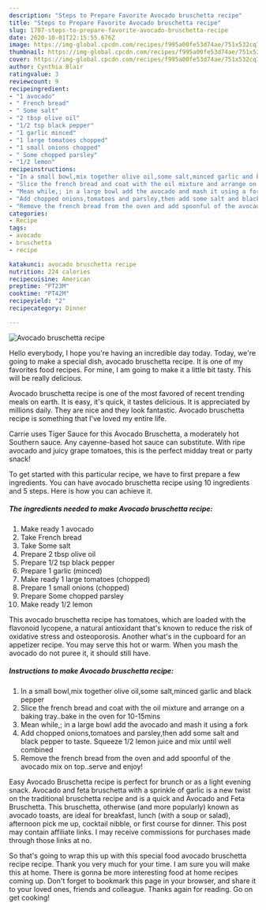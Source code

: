 ```yaml
---
description: "Steps to Prepare Favorite Avocado bruschetta recipe"
title: "Steps to Prepare Favorite Avocado bruschetta recipe"
slug: 1707-steps-to-prepare-favorite-avocado-bruschetta-recipe
date: 2020-10-01T22:15:55.676Z
image: https://img-global.cpcdn.com/recipes/f995a00fe53d74ae/751x532cq70/avocado-bruschetta-recipe-recipe-main-photo.jpg
thumbnail: https://img-global.cpcdn.com/recipes/f995a00fe53d74ae/751x532cq70/avocado-bruschetta-recipe-recipe-main-photo.jpg
cover: https://img-global.cpcdn.com/recipes/f995a00fe53d74ae/751x532cq70/avocado-bruschetta-recipe-recipe-main-photo.jpg
author: Cynthia Blair
ratingvalue: 3
reviewcount: 9
recipeingredient:
- "1 avocado"
- " French bread"
- " Some salt"
- "2 tbsp olive oil"
- "1/2 tsp black pepper"
- "1 garlic minced"
- "1 large tomatoes chopped"
- "1 small onions chopped"
- " Some chopped parsley"
- "1/2 lemon"
recipeinstructions:
- "In a small bowl,mix together olive oil,some salt,minced garlic and black pepper"
- "Slice the french bread and coat with the oil mixture and arrange on a baking tray..bake in the oven for 10-15mins"
- "Mean while,; in a large bowl add the avocado and mash it using a fork"
- "Add chopped onions,tomatoes and parsley,then add some salt and black pepper to taste. Squeeze 1/2 lemon juice and mix until well combined"
- "Remove the french bread from the oven and add spoonful of the avocado mix on top..serve and enjoy!"
categories:
- Recipe
tags:
- avocado
- bruschetta
- recipe

katakunci: avocado bruschetta recipe 
nutrition: 224 calories
recipecuisine: American
preptime: "PT23M"
cooktime: "PT42M"
recipeyield: "2"
recipecategory: Dinner

---
```



![Avocado bruschetta recipe](https://img-global.cpcdn.com/recipes/f995a00fe53d74ae/751x532cq70/avocado-bruschetta-recipe-recipe-main-photo.jpg)

Hello everybody, I hope you're having an incredible day today. Today, we're going to make a special dish, avocado bruschetta recipe. It is one of my favorites food recipes. For mine, I am going to make it a little bit tasty. This will be really delicious.

Avocado bruschetta recipe is one of the most favored of recent trending meals on earth. It is easy, it's quick, it tastes delicious. It is appreciated by millions daily. They are nice and they look fantastic. Avocado bruschetta recipe is something that I've loved my entire life.

Carrie uses Tiger Sauce for this Avocado Bruschetta, a moderately hot Southern sauce. Any cayenne-based hot sauce can substitute. With ripe avocado and juicy grape tomatoes, this is the perfect midday treat or party snack!


To get started with this particular recipe, we have to first prepare a few ingredients. You can have avocado bruschetta recipe using 10 ingredients and 5 steps. Here is how you can achieve it.

<!--inarticleads1-->

##### The ingredients needed to make Avocado bruschetta recipe:

1. Make ready 1 avocado
1. Take  French bread
1. Take  Some salt
1. Prepare 2 tbsp olive oil
1. Prepare 1/2 tsp black pepper
1. Prepare 1 garlic (minced)
1. Make ready 1 large tomatoes (chopped)
1. Prepare 1 small onions (chopped)
1. Prepare  Some chopped parsley
1. Make ready 1/2 lemon


This avocado bruschetta recipe has tomatoes, which are loaded with the flavonoid lycopene, a natural antioxidant that&#39;s known to reduce the risk of oxidative stress and osteoporosis. Another what&#39;s in the cupboard for an appetizer recipe. You may serve this hot or warm. When you mash the avocado do not puree it, it should still have. 

<!--inarticleads2-->

##### Instructions to make Avocado bruschetta recipe:

1. In a small bowl,mix together olive oil,some salt,minced garlic and black pepper
1. Slice the french bread and coat with the oil mixture and arrange on a baking tray..bake in the oven for 10-15mins
1. Mean while,; in a large bowl add the avocado and mash it using a fork
1. Add chopped onions,tomatoes and parsley,then add some salt and black pepper to taste. Squeeze 1/2 lemon juice and mix until well combined
1. Remove the french bread from the oven and add spoonful of the avocado mix on top..serve and enjoy!


Easy Avocado Bruschetta recipe is perfect for brunch or as a light evening snack. Avocado and feta bruschetta with a sprinkle of garlic is a new twist on the traditional bruschetta recipe and is a quick and Avocado and Feta Bruschetta. This bruschetta, otherwise (and more popularly) known as avocado toasts, are ideal for breakfast, lunch (with a soup or salad), afternoon pick me up, cocktail nibble, or first course for dinner. This post may contain affiliate links. I may receive commissions for purchases made through those links at no. 

So that's going to wrap this up with this special food avocado bruschetta recipe recipe. Thank you very much for your time. I am sure you will make this at home. There is gonna be more interesting food at home recipes coming up. Don't forget to bookmark this page in your browser, and share it to your loved ones, friends and colleague. Thanks again for reading. Go on get cooking!
